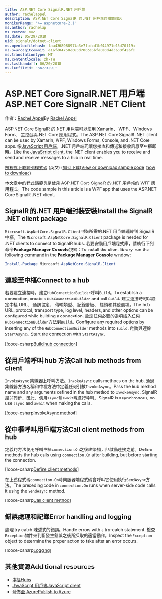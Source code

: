 ```yaml
---
title: ASP.NET Core SignalR.NET 用戶端
author: rachelappel
description: ASP.NET Core SignalR 的.NET 用戶端的相關資訊
monikerRange: '>= aspnetcore-2.1'
ms.author: rachelap
ms.custom: mvc
ms.date: 05/29/2018
uid: signalr/dotnet-client
ms.openlocfilehash: faa4368988971a3e7fcdcd1b044971e16d70f19a
ms.sourcegitcommit: a1afd04758e663d7062a5bfa8a0d4dca38f42afc
ms.translationtype: MT
ms.contentlocale: zh-TW
ms.lasthandoff: 06/20/2018
ms.locfileid: "36273291"
---
```

# <a name="aspnet-core-signalr-net-client"></a><span data-ttu-id="0c849-103">ASP.NET Core SignalR.NET 用戶端</span><span class="sxs-lookup"><span data-stu-id="0c849-103">ASP.NET Core SignalR .NET Client</span></span>

<span data-ttu-id="0c849-104">作者：[Rachel Appel](http://twitter.com/rachelappel)</span><span class="sxs-lookup"><span data-stu-id="0c849-104">By [Rachel Appel](http://twitter.com/rachelappel)</span></span>

<span data-ttu-id="0c849-105">ASP.NET Core SignalR 的.NET 用戶端可以使用 Xamarin、 WPF、 Windows Form、 主控台與.NET Core 應用程式。</span><span class="sxs-lookup"><span data-stu-id="0c849-105">The ASP.NET Core SignalR .NET client can be used by Xamarin, WPF, Windows Forms, Console, and .NET Core apps.</span></span> <span data-ttu-id="0c849-106">像[JavaScript 用戶端](xref:signalr/javascript-client)，.NET 用戶端可讓您接收和傳送和接收訊息至中樞即時。</span><span class="sxs-lookup"><span data-stu-id="0c849-106">Like the [JavaScript client](xref:signalr/javascript-client), the .NET client enables you to receive and send and receive messages to a hub in real time.</span></span>

<span data-ttu-id="0c849-107">[檢視或下載範例程式碼](https://github.com/aspnet/Docs/tree/live/aspnetcore/signalr/dotnet-client/sample) \(英文\) ([如何下載](xref:tutorials/index#how-to-download-a-sample))</span><span class="sxs-lookup"><span data-stu-id="0c849-107">[View or download sample code](https://github.com/aspnet/Docs/tree/live/aspnetcore/signalr/dotnet-client/sample) ([how to download](xref:tutorials/index#how-to-download-a-sample))</span></span>

<span data-ttu-id="0c849-108">本文章中的程式碼範例是使用 ASP.NET Core SignalR 的.NET 用戶端的 WPF 應用程式。</span><span class="sxs-lookup"><span data-stu-id="0c849-108">The code sample in this article is a WPF app that uses the ASP.NET Core SignalR .NET client.</span></span>

## <a name="install-the-signalr-net-client-package"></a><span data-ttu-id="0c849-109">SignalR 的.NET 用戶端封裝安裝</span><span class="sxs-lookup"><span data-stu-id="0c849-109">Install the SignalR .NET client package</span></span>

<span data-ttu-id="0c849-110">`Microsoft.AspNetCore.SignalR.Client`封裝所需的.NET 用戶端連線到 SignalR 中樞。</span><span class="sxs-lookup"><span data-stu-id="0c849-110">The `Microsoft.AspNetCore.SignalR.Client` package is needed for .NET clients to connect to SignalR hubs.</span></span> <span data-ttu-id="0c849-111">若要安裝用戶端程式庫，請執行下列命令**Package Manager Console**視窗：</span><span class="sxs-lookup"><span data-stu-id="0c849-111">To install the client library, run the following command in the **Package Manager Console** window:</span></span>

```powershell
Install-Package Microsoft.AspNetCore.SignalR.Client
```

## <a name="connect-to-a-hub"></a><span data-ttu-id="0c849-112">連線至中樞</span><span class="sxs-lookup"><span data-stu-id="0c849-112">Connect to a hub</span></span>

<span data-ttu-id="0c849-113">若要建立連接時，建立`HubConnectionBuilder`呼叫`Build`。</span><span class="sxs-lookup"><span data-stu-id="0c849-113">To establish a connection, create a `HubConnectionBuilder` and call `Build`.</span></span> <span data-ttu-id="0c849-114">建立連接時可以設定中樞 URL、 通訊協定、 傳輸類型、 記錄層級、 標頭和其他選項。</span><span class="sxs-lookup"><span data-stu-id="0c849-114">The hub URL, protocol, transport type, log level, headers, and other options can be configured while building a connection.</span></span> <span data-ttu-id="0c849-115">設定任何必要的選項插入任何`HubConnectionBuilder`方法到`Build`。</span><span class="sxs-lookup"><span data-stu-id="0c849-115">Configure any required options by inserting any of the `HubConnectionBuilder` methods into `Build`.</span></span> <span data-ttu-id="0c849-116">啟動與連線`StartAsync`。</span><span class="sxs-lookup"><span data-stu-id="0c849-116">Start the connection with `StartAsync`.</span></span>

[!code-csharp[Build hub connection](dotnet-client/sample/signalrchatclient/MainWindow.xaml.cs?highlight=15-17,33)]

## <a name="call-hub-methods-from-client"></a><span data-ttu-id="0c849-117">從用戶端呼叫 hub 方法</span><span class="sxs-lookup"><span data-stu-id="0c849-117">Call hub methods from client</span></span>

<span data-ttu-id="0c849-118">`InvokeAsync` 集線器上呼叫方法。</span><span class="sxs-lookup"><span data-stu-id="0c849-118">`InvokeAsync` calls methods on the hub.</span></span> <span data-ttu-id="0c849-119">通過集線器方法名稱和中樞方法中定義任何引數`InvokeAsync`。</span><span class="sxs-lookup"><span data-stu-id="0c849-119">Pass the hub method name and any arguments defined in the hub method to `InvokeAsync`.</span></span> <span data-ttu-id="0c849-120">SignalR 是非同步，因此，使用`async`和`await`時進行呼叫。</span><span class="sxs-lookup"><span data-stu-id="0c849-120">SignalR is asynchronous, so use `async` and `await` when making the calls.</span></span>

[!code-csharp[InvokeAsync method](dotnet-client/sample/signalrchatclient/MainWindow.xaml.cs?range=48-49)]

## <a name="call-client-methods-from-hub"></a><span data-ttu-id="0c849-121">從中樞呼叫用戶端方法</span><span class="sxs-lookup"><span data-stu-id="0c849-121">Call client methods from hub</span></span>

<span data-ttu-id="0c849-122">定義的方法使用呼叫中樞`connection.On`之後建築物，但啟動連接之前。</span><span class="sxs-lookup"><span data-stu-id="0c849-122">Define methods the hub calls using `connection.On` after building, but before starting the connection.</span></span>

[!code-csharp[Define client methods](dotnet-client/sample/signalrchatclient/MainWindow.xaml.cs?range=22-29)]

<span data-ttu-id="0c849-123">在上述程式碼`connection.On`時伺服器端程式碼會呼叫它使用執行`SendAsync`方法。</span><span class="sxs-lookup"><span data-stu-id="0c849-123">The preceding code in `connection.On` runs when server-side code calls it using the `SendAsync` method.</span></span>

[!code-csharp[Call client method](dotnet-client/sample/signalrchat/hubs/chathub.cs?range=8-11)]

## <a name="error-handling-and-logging"></a><span data-ttu-id="0c849-124">錯誤處理和記錄</span><span class="sxs-lookup"><span data-stu-id="0c849-124">Error handling and logging</span></span>

<span data-ttu-id="0c849-125">處理 try catch 陳述式的錯誤。</span><span class="sxs-lookup"><span data-stu-id="0c849-125">Handle errors with a try-catch statement.</span></span> <span data-ttu-id="0c849-126">檢查`Exception`物件來判斷發生錯誤之後所採取的適當動作。</span><span class="sxs-lookup"><span data-stu-id="0c849-126">Inspect the `Exception` object to determine the proper action to take after an error occurs.</span></span>

[!code-csharp[Logging](dotnet-client/sample/signalrchatclient/MainWindow.xaml.cs?range=46-54)]

## <a name="additional-resources"></a><span data-ttu-id="0c849-127">其他資源</span><span class="sxs-lookup"><span data-stu-id="0c849-127">Additional resources</span></span>

* [<span data-ttu-id="0c849-128">中樞</span><span class="sxs-lookup"><span data-stu-id="0c849-128">Hubs</span></span>](xref:signalr/hubs)
* [<span data-ttu-id="0c849-129">JavaScript 用戶端</span><span class="sxs-lookup"><span data-stu-id="0c849-129">JavaScript client</span></span>](xref:signalr/javascript-client)
* [<span data-ttu-id="0c849-130">發佈至 Azure</span><span class="sxs-lookup"><span data-stu-id="0c849-130">Publish to Azure</span></span>](xref:signalr/publish-to-azure-web-app)